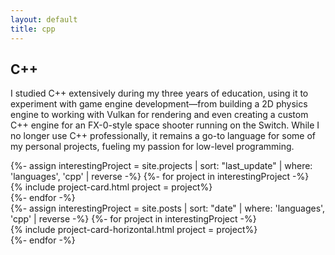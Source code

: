 ```yaml
---
layout: default
title: cpp
---
```

<div class="wrapper">
	<div class="container">
		<!-- Cpp -->
		<section>
			<div class="row">
				<div class="col-md-12">
					<h1>C++</h1>
					<p>I studied C++ extensively during my three years of education, using it to experiment with game engine development—from building a 2D physics engine to working with Vulkan for rendering and even creating a custom C++ engine for an FX-0-style space shooter running on the Switch. While I no longer use C++ professionally, it remains a go-to language for some of my personal projects, fueling my passion for low-level programming.</p>
				</div>
			</div>
		</section>
		<!-- Projects -->
		<section>
			<div class="row">
				{%- assign interestingProject = site.projects | sort: "last_update" | where: 'languages', 'cpp'  | reverse -%}
				{%- for project in interestingProject -%}
					<div class="col-md-4">
						{% include project-card.html project = project%}
					</div>
				{%- endfor -%}
			</div>
		</section>
		<!-- Articles -->
		<section>
			<div class="row">
				{%- assign interestingProject = site.posts | sort: "date" | where: 'languages', 'cpp'  | reverse -%}
				{%- for project in interestingProject -%}
					<div class="col-md-6">
						{% include project-card-horizontal.html project = project%}
					</div>
				{%- endfor -%}
			</div>
		</section>
	</div>
</div>
